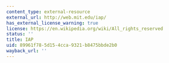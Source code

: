 ```yaml
---
content_type: external-resource
external_url: http://web.mit.edu/iap/
has_external_license_warning: true
license: https://en.wikipedia.org/wiki/All_rights_reserved
status: ''
title: IAP
uid: 89961f78-5d15-4cca-9321-b8475bbde2b0
wayback_url: ''
---
```

